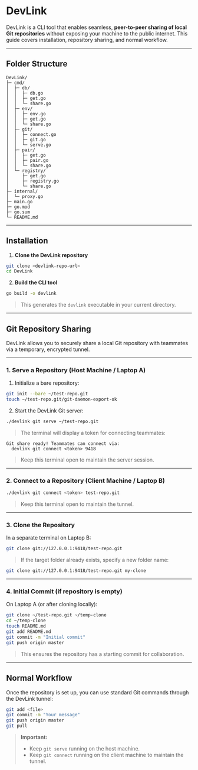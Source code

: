 
# DevLink

DevLink is a CLI tool that enables seamless, **peer-to-peer sharing of local Git repositories** without exposing your machine to the public internet. This guide covers installation, repository sharing, and normal workflow.

---

## **Folder Structure**

```plaintext
DevLink/
├─ cmd/
│  ├─ db/
│  │  ├─ db.go
│  │  ├─ get.go
│  │  └─ share.go
│  ├─ env/
│  │  ├─ env.go
│  │  ├─ get.go
│  │  └─ share.go
│  ├─ git/
│  │  ├─ connect.go       
│  │  ├─ git.go          
│  │  └─ serve.go        
│  ├─ pair/
│  │  ├─ get.go
│  │  ├─ pair.go
│  │  └─ share.go
│  └─ registry/
│     ├─ get.go
│     ├─ registry.go
│     └─ share.go
├─ internal/
│  └─ proxy.go            
├─ main.go
├─ go.mod
├─ go.sum
└─ README.md
````

---

## **Installation**

1. **Clone the DevLink repository**

```bash
git clone <devlink-repo-url>
cd DevLink
```

2. **Build the CLI tool**

```bash
go build -o devlink
```

> This generates the `devlink` executable in your current directory.

---

## **Git Repository Sharing**

DevLink allows you to securely share a local Git repository with teammates via a temporary, encrypted tunnel.

---

### **1. Serve a Repository (Host Machine / Laptop A)**

1. Initialize a bare repository:

```bash
git init --bare ~/test-repo.git
touch ~/test-repo.git/git-daemon-export-ok
```

2. Start the DevLink Git server:

```bash
./devlink git serve ~/test-repo.git
```

> The terminal will display a token for connecting teammates:

```
Git share ready! Teammates can connect via:
  devlink git connect <token> 9418
```

> Keep this terminal open to maintain the server session.

---

### **2. Connect to a Repository (Client Machine / Laptop B)**

```bash
./devlink git connect <token> test-repo.git
```

> Keep this terminal open to maintain the tunnel.

---

### **3. Clone the Repository**

In a separate terminal on Laptop B:

```bash
git clone git://127.0.0.1:9418/test-repo.git
```

> If the target folder already exists, specify a new folder name:

```bash
git clone git://127.0.0.1:9418/test-repo.git my-clone
```

---

### **4. Initial Commit (if repository is empty)**

On Laptop A (or after cloning locally):

```bash
git clone ~/test-repo.git ~/temp-clone
cd ~/temp-clone
touch README.md
git add README.md
git commit -m "Initial commit"
git push origin master
```

> This ensures the repository has a starting commit for collaboration.

---

## **Normal Workflow**

Once the repository is set up, you can use standard Git commands through the DevLink tunnel:

```bash
git add <file>
git commit -m "Your message"
git push origin master
git pull
```

> **Important:**
>
> * Keep `git serve` running on the host machine.
> * Keep `git connect` running on the client machine to maintain the tunnel.

```


